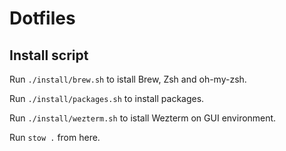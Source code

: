 # Dotfiles

## Install script

Run `./install/brew.sh` to istall Brew, Zsh and oh-my-zsh.

Run `./install/packages.sh` to install packages.

Run `./install/wezterm.sh` to istall Wezterm on GUI environment.

Run `stow .` from here.
